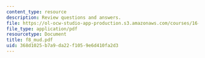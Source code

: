 ```yaml
---
content_type: resource
description: Review questions and answers.
file: https://ol-ocw-studio-app-production.s3.amazonaws.com/courses/16-01-unified-engineering-i-ii-iii-iv-fall-2005-spring-2006/368d1025b7a9da22f1059e6d410fa2d3_f8_mud.pdf
file_type: application/pdf
resourcetype: Document
title: f8_mud.pdf
uid: 368d1025-b7a9-da22-f105-9e6d410fa2d3
---
```

